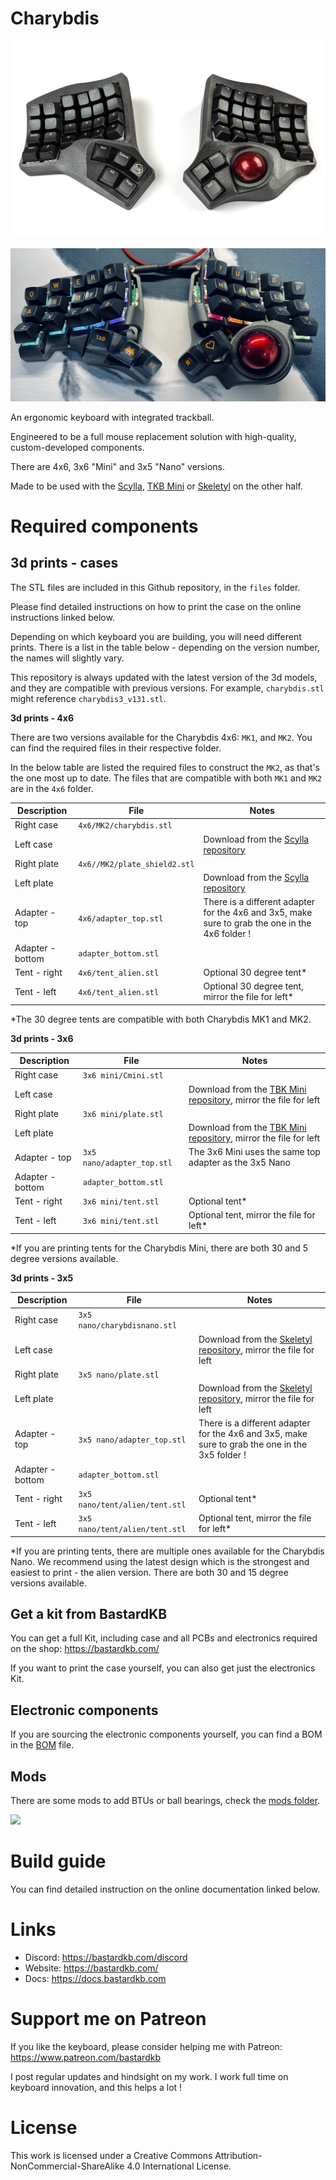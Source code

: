 # Charybdis

![](pics/1at.jpg)

![](pics/1ae.jpg)

An ergonomic keyboard with integrated trackball.

Engineered to be a full mouse replacement solution with high-quality, custom-developed components.

There are 4x6, 3x6 "Mini" and 3x5 "Nano" versions.

Made to be used with the [Scylla](https://github.com/Bastardkb/Scylla), [TKB Mini](https://github.com/Bastardkb/TBK-Mini) or [Skeletyl](https://github.com/Bastardkb/Skeletyl) on the other half.


# Required components

## 3d prints - cases

The STL files are included in this Github repository, in the `files` folder.

Please find detailed instructions on how to print the case on the online instructions linked below.


Depending on which keyboard you are building, you will need different prints. There is a list in the table below - depending on the version number, the names will slightly vary. 

This repository is always updated with the latest version of the 3d models, and they are compatible with previous versions. For example, `charybdis.stl` might reference `charybdis3_v131.stl`.

**3d prints - 4x6**

There are two versions available for the Charybdis 4x6: `MK1`, and `MK2`. You can find the required files in their respective folder.

In the below table are listed the required files to construct the `MK2`, as that's the one most up to date.
The files that are compatible with both `MK1` and `MK2` are in the `4x6` folder.

| Description      | File                    | Notes                                                                                           |
| ---------------- | ----------------------- | ----------------------------------------------------------------------------------------------- |
| Right case       | `4x6/MK2/charybdis.stl`     |                                                                                             |
| Left case        |                         | Download from the [Scylla repository](https://github.com/Bastardkb/Scylla)                      |
| Right plate      | `4x6//MK2/plate_shield2.stl` |                                                                                            |
| Left plate       |                         | Download from the [Scylla repository](https://github.com/Bastardkb/Scylla)                      |
| Adapter - top    | `4x6/adapter_top.stl`   | There is a different adapter for the 4x6 and 3x5, make sure to grab the one in the 4x6 folder ! |
| Adapter - bottom | `adapter_bottom.stl`    |                                                                                                 |
| Tent - right     | `4x6/tent_alien.stl`    | Optional 30 degree tent*                                                                        |
| Tent - left      | `4x6/tent_alien.stl`    | Optional 30 degree tent, mirror the file for left*                                              |

*The 30 degree tents are compatible with both Charybdis MK1 and MK2.

**3d prints - 3x6**

| Description      | File                       | Notes                                                                                                    |
| ---------------- | -------------------------- | -------------------------------------------------------------------------------------------------------- |
| Right case       | `3x6 mini/Cmini.stl`       |                                                                                                          |
| Left case        |                            | Download from the [TBK Mini repository](https://github.com/bastardkb/tbk-Mini), mirror the file for left |
| Right plate      | `3x6 mini/plate.stl`       |                                                                                                          |
| Left plate       |                            | Download from the [TBK Mini repository](https://github.com/bastardkb/tbk-Mini), mirror the file for left |
| Adapter - top    | `3x5 nano/adapter_top.stl` | The 3x6 Mini uses the same top adapter as the 3x5 Nano                                                   |
| Adapter - bottom | `adapter_bottom.stl`       |                                                                                                          |
| Tent - right     | `3x6 mini/tent.stl`        | Optional tent*                                                                            |
| Tent - left      | `3x6 mini/tent.stl`        | Optional tent, mirror the file for left*                                                        |

*If you are printing tents for the Charybdis Mini, there are both 30 and 5 degree versions available.

**3d prints - 3x5**

| Description      | File                           | Notes                                                                                                    |
| ---------------- | ------------------------------ | -------------------------------------------------------------------------------------------------------- |
| Right case       | `3x5 nano/charybdisnano.stl`   |                                                                                                          |
| Left case        |                                | Download from the [Skeletyl repository](https://github.com/bastardkb/skeletyl), mirror the file for left |
| Right plate      | `3x5 nano/plate.stl`           |                                                                                                          |
| Left plate       |                                | Download from the [Skeletyl repository](https://github.com/bastardkb/skeletyl), mirror the file for left |
| Adapter - top    | `3x5 nano/adapter_top.stl`     | There is a different adapter for the 4x6 and 3x5, make sure to grab the one in the 3x5 folder !          |
| Adapter - bottom | `adapter_bottom.stl`           |                                                                                                          |
| Tent - right     | `3x5 nano/tent/alien/tent.stl` | Optional tent*                                                                                           |
| Tent - left      | `3x5 nano/tent/alien/tent.stl` | Optional tent, mirror the file for left*                                                                 |

*If you are printing tents, there are multiple ones available for the Charybdis Nano. We recommend using the latest design which is the strongest and easiest to print - the alien version. There are both 30 and 15 degree versions available.


## Get a kit from BastardKB

You can get a full Kit, including case and all PCBs and electronics required on the shop:
https://bastardkb.com/

If you want to print the case yourself, you can also get just the electronics Kit.


## Electronic components

If you are sourcing the electronic components yourself, you can find a BOM in the [BOM](electronics_bom.md) file.

## Mods

There are some mods to add BTUs or ball bearings, check the [mods folder](files/mods/).


![](pics/1ac.png)

# Build guide

You can find detailed instruction on the online documentation linked below.

# Links

- Discord: https://bastardkb.com/discord
- Website: https://bastardkb.com/
- Docs: https://docs.bastardkb.com

# Support me on Patreon

If you like the keyboard, please consider helping me with Patreon: https://www.patreon.com/bastardkb

I post regular updates and hindsight on my work. I work full time on keyboard innovation, and this helps a lot !

# License 

This work is licensed under a Creative Commons Attribution-NonCommercial-ShareAlike 4.0 International License.
